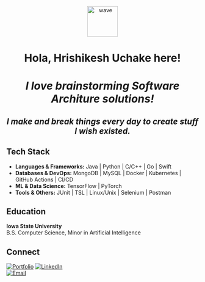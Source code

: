 <p align="center">
  <img src="https://media.giphy.com/media/hvRJCLFzcasrR4ia7z/giphy.gif" width="80" alt="wave"/>
</p>

<h1 align="center">Hola, Hrishikesh Uchake here!</a> </h1>
<h1 align="center"><i>I love brainstorming Software Architure solutions!</i></a> </h1>
<div align="center">
  <h2><i>I make and break things every day to create stuff I wish existed.</i></h2>
</div>



## Tech Stack

- **Languages & Frameworks:** Java | Python | C/C++ | Go | Swift
- **Databases & DevOps:** MongoDB | MySQL | Docker | Kubernetes | GitHub Actions | CI/CD
- **ML & Data Science:** TensorFlow | PyTorch 
- **Tools & Others:**  JUnit | TSL | Linux/Unix | Selenium | Postman



## Education

**Iowa State University**  
B.S. Computer Science, Minor in Artificial Intelligence



## Connect

[![Portfolio](https://img.shields.io/badge/Portfolio-hrishikeshu.vercel.app-black?style=flat-square&logo=vercel)](https://hrishikeshu.vercel.app/) 
[![LinkedIn](https://img.shields.io/badge/LinkedIn-Connect-blue?logo=linkedin)](https://linkedin.com/in/hrishikeshUchake21)  
[![Email](https://img.shields.io/badge/Email-%20gmail-red?logo=gmail)](mailto:uchakeh@gmail.com)
